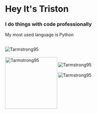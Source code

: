 <div>
  <h1>Hey It's Triston</h1>
  <h3>I do things with code professionally</h3>
  <p>My most used language is Python</p>
</div>

<br/>

<div> 
  <img src="https://github-profile-trophy.vercel.app/?username=Tarmstrong95&theme=nord&margin-w=15" alt="Tarmstrong95" />
</div>

<br/>

<div>
    <img height="170" align="left" src="https://github-readme-stats.vercel.app/api?username=Tarmstrong95&count_private=true&include_all_commits=true&theme=onedark" alt="Tarmstrong95" />
</div>

<br/>

<div>
  <img src="https://github-readme-stats.vercel.app/api/top-langs/?username=Tarmstrong95&layout=compact&theme=onedark&langs_count=10" alt="Tarmstrong95"/>
</div>

<br/>

<div> 
  <img src="https://komarev.com/ghpvc/?username=Tarmstrong95&label=Profile%20views&color=0e75b6&style=flat" alt="Tarmstrong95" /> 
</div>
